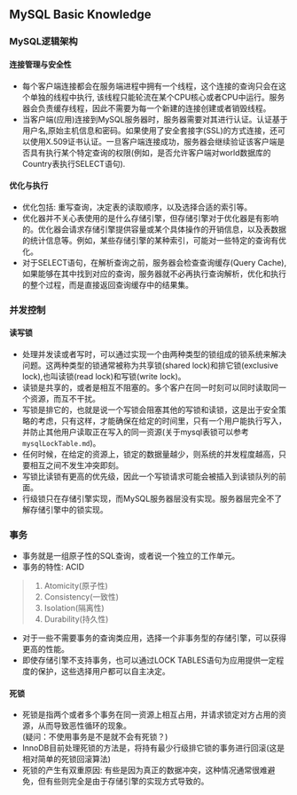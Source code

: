 ## MySQL Basic Knowledge  
### MySQL逻辑架构  
#### 连接管理与安全性  
- 每个客户端连接都会在服务端进程中拥有一个线程，这个连接的查询只会在这个单独的线程中执行, 该线程只能轮流在某个CPU核心或者CPU中运行。服务器会负责缓存线程，因此不需要为每一个新建的连接创建或者销毁线程。  
- 当客户端(应用)连接到MySQL服务器时，服务器需要对其进行认证。认证基于用户名,原始主机信息和密码。如果使用了安全套接字(SSL)的方式连接，还可以使用X.509证书认证。一旦客户端连接成功，服务器会继续验证该客户端是否具有执行某个特定查询的权限(例如，是否允许客户端对world数据库的Country表执行SELECT语句).  
#### 优化与执行  
- 优化包括: 重写查询，决定表的读取顺序，以及选择合适的索引等。  
- 优化器并不关心表使用的是什么存储引擎，但存储引擎对于优化器是有影响的。优化器会请求存储引擎提供容量或某个具体操作的开销信息，以及表数据的统计信息等。例如，某些存储引擎的某种索引，可能对一些特定的查询有优化。  
- 对于SELECT语句，在解析查询之前，服务器会检查查询缓存(Query Cache),如果能够在其中找到对应的查询，服务器就不必再执行查询解析，优化和执行的整个过程，而是直接返回查询缓存中的结果集。  
### 并发控制  
#### 读写锁  
- 处理并发读或者写时，可以通过实现一个由两种类型的锁组成的锁系统来解决问题。这两种类型的锁通常被称为共享锁(shared lock)和排它锁(exclusive lock),也叫读锁(read lock)和写锁(write lock)。  
- 读锁是共享的，或者是相互不阻塞的。多个客户在同一时刻可以同时读取同一个资源，而互不干扰。  
- 写锁是排它的，也就是说一个写锁会阻塞其他的写锁和读锁，这是出于安全策略的考虑，只有这样，才能确保在给定的时间里，只有一个用户能执行写入，并防止其他用户读取正在写入的同一资源(关于mysql表锁可以参考`mysqlLockTable.md`)。  
- 任何时候，在给定的资源上，锁定的数据量越少，则系统的并发程度越高，只要相互之间不发生冲突即刻。  
- 写锁比读锁有更高的优先级，因此一个写锁请求可能会被插入到读锁队列的前面。  
- 行级锁只在存储引擎实现，而MySQL服务器层没有实现。服务器层完全不了解存储引擎中的锁实现。  
### 事务  
- 事务就是一组原子性的SQL查询，或者说一个独立的工作单元。  
- 事务的特性: ACID  
> 1. Atomicity(原子性)    
> 2. Consistency(一致性)  
> 3. Isolation(隔离性)  
> 4. Durability(持久性)  
- 对于一些不需要事务的查询类应用，选择一个非事务型的存储引擎，可以获得更高的性能。  
- 即使存储引擎不支持事务，也可以通过LOCK TABLES语句为应用提供一定程度的保护，这些选择用户都可以自主决定。  
#### 死锁  
- 死锁是指两个或者多个事务在同一资源上相互占用，并请求锁定对方占用的资源，从而导致恶性循环的现象。  
(疑问：不使用事务是不是就不会有死锁？)  
- InnoDB目前处理死锁的方法是，将持有最少行级排它锁的事务进行回滚(这是相对简单的死锁回滚算法)  
- 死锁的产生有双重原因: 有些是因为真正的数据冲突，这种情况通常很难避免，但有些则完全是由于存储引擎的实现方式导致的。  

